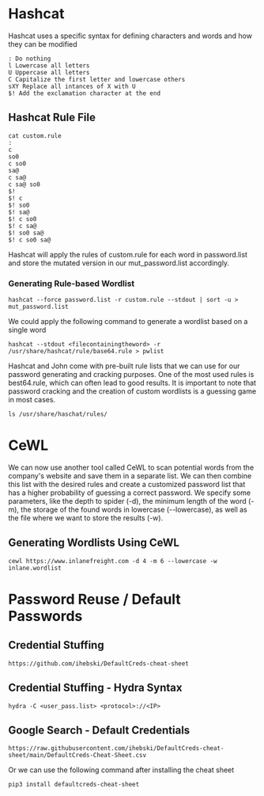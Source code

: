 # Hashcat
Hashcat uses a specific syntax for defining characters and words and how they can be modified
```
: Do nothing
l Lowercase all letters
U Uppercase all letters
C Capitalize the first letter and lowercase others
sXY Replace all intances of X with U
$! Add the exclamation character at the end
```
## Hashcat Rule File
```
cat custom.rule
:
c
so0
c so0
sa@
c sa@
c sa@ so0
$!
$! c
$! so0
$! sa@
$! c so0
$! c sa@
$! so0 sa@
$! c so0 sa@
```
Hashcat will apply the rules of custom.rule for each word in password.list and store the mutated version in our mut_password.list accordingly.
### Generating Rule-based Wordlist
```
hashcat --force password.list -r custom.rule --stdout | sort -u > mut_password.list
```
We could apply the following command to generate a wordlist based on a single word
```
hashcat --stdout <filecontainingtheword> -r /usr/share/hashcat/rule/base64.rule > pwlist
```
Hashcat and John come with pre-built rule lists that we can use for our password generating and cracking purposes. One of the most used rules is best64.rule, which can often lead to good results. It is important to note that password cracking and the creation of custom wordlists is a guessing game in most cases. 
```
ls /usr/share/haschat/rules/
```
# CeWL
We can now use another tool called CeWL to scan potential words from the company's website and save them in a separate list. We can then combine this list with the desired rules and create a customized password list that has a higher probability of guessing a correct password. We specify some parameters, like the depth to spider (-d), the minimum length of the word (-m), the storage of the found words in lowercase (--lowercase), as well as the file where we want to store the results (-w).
## Generating Wordlists Using CeWL
```
cewl https://www.inlanefreight.com -d 4 -m 6 --lowercase -w inlane.wordlist
```
# Password Reuse / Default Passwords
## Credential Stuffing
```
https://github.com/ihebski/DefaultCreds-cheat-sheet
```
## Credential Stuffing - Hydra Syntax
```
hydra -C <user_pass.list> <protocol>://<IP>
```
## Google Search - Default Credentials
```
https://raw.githubusercontent.com/ihebski/DefaultCreds-cheat-sheet/main/DefaultCreds-Cheat-Sheet.csv
```
Or we can use the following command after installing the cheat sheet
```
pip3 install defaultcreds-cheat-sheet
```